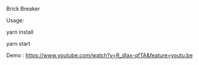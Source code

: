 Brick Breaker

Usage:

yarn install

yarn start

Demo : https://www.youtube.com/watch?v=R_dIax-qfTA&feature=youtu.be
